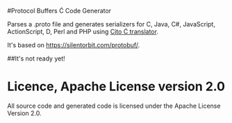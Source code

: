 #Protocol Buffers Ć Code Generator

Parses a .proto file and generates serializers for C, Java, C#, JavaScript, ActionScript, D, Perl and PHP using [Cito Ć translator](http://cito.sourceforge.net/).

It's based on https://silentorbit.com/protobuf/.

##It's not ready yet!


# Licence, Apache License version 2.0

All source code and generated code is licensed under the Apache License Version 2.0.
